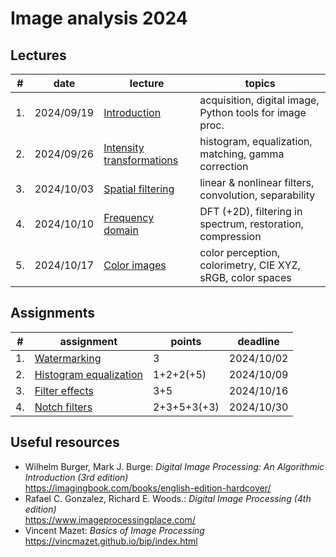 # Image analysis 2024


## Lectures

| #  | date       | lecture                                                               | topics                                                     |
|----|------------|-----------------------------------------------------------------------|------------------------------------------------------------|
| 1. | 2024/09/19 | [Introduction](lectures/introduction.ipynb)                           | acquisition, digital image, Python tools for image proc.   |
| 2. | 2024/09/26 | [Intensity transformations](lectures/intensity_transformations.ipynb) | histogram, equalization, matching, gamma correction        |
| 3. | 2024/10/03 | [Spatial filtering](lectures/spatial_filtering.ipynb)                 | linear & nonlinear filters, convolution, separability      |
| 4. | 2024/10/10 | [Frequency domain](lectures/frequency_domain.ipynb)                   | DFT (+2D), filtering in spectrum, restoration, compression |
| 5. | 2024/10/17 | [Color images](lectures/color_images.ipynb)                           | color perception, colorimetry, CIE XYZ, sRGB, color spaces |


## Assignments

| #  | assignment                                                         | points      | deadline   |
|----|--------------------------------------------------------------------|-------------|------------|
| 1. | [Watermarking](assignments/watermarking.ipynb)                     | 3           | 2024/10/02 |
| 2. | [Histogram equalization](assignments/histogram_equalization.ipynb) | 1+2+2(+5)   | 2024/10/09 |
| 3. | [Filter effects](assignments/filter_effects.ipynb)                 | 3+5         | 2024/10/16 |
| 4. | [Notch filters](assignments/notch_filters.ipynb)                   | 2+3+5+3(+3) | 2024/10/30 |


## Useful resources

- Wilhelm Burger, Mark J. Burge: *Digital Image Processing: An Algorithmic Introduction (3rd edition)*  
  https://imagingbook.com/books/english-edition-hardcover/
- Rafael C. Gonzalez, Richard E. Woods.: *Digital Image Processing (4th edition)*  
  https://www.imageprocessingplace.com/
- Vincent Mazet: *Basics of Image Processing*  
  https://vincmazet.github.io/bip/index.html
